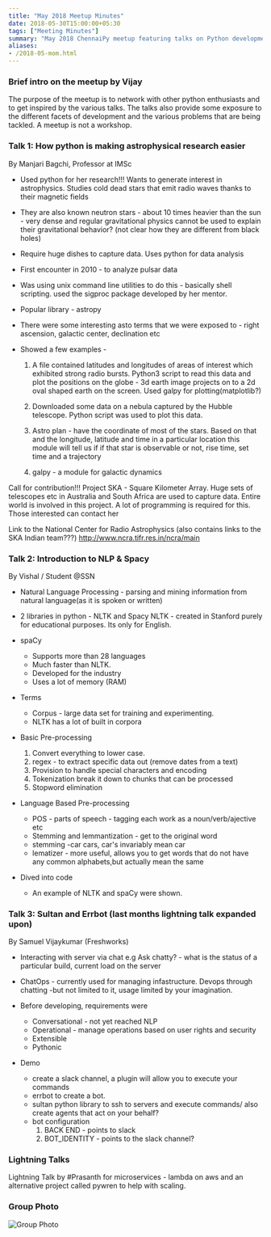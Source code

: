 ```yaml
---
title: "May 2018 Meetup Minutes"
date: 2018-05-30T15:00:00+05:30
tags: ["Meeting Minutes"]
summary: "May 2018 ChennaiPy meetup featuring talks on Python development and networking."
aliases:
- /2018-05-mom.html
---
```


### Brief intro on the meetup by Vijay

The purpose of the meetup is to network with other python enthusiasts
and to get inspired by the various talks. The talks also provide some
exposure to the different facets of development and the various
problems that are being tackled. A meetup is not a workshop.

### Talk 1: How python is making astrophysical research easier

By Manjari Bagchi, Professor at IMSc

  * Used python for her research!!! Wants to generate interest in
    astrophysics. Studies cold dead stars that emit radio waves thanks
    to their magnetic fields
  
  * They are also known neutron stars - about 10 times heavier than
    the sun - very dense and regular gravitational physics cannot be
    used to explain their gravitational behavior? (not clear how they
    are different from black holes)

  * Require huge dishes to capture data. Uses python for data analysis

  * First encounter in 2010 - to analyze pulsar data
  
  * Was using unix command line utilities to do this - basically shell
    scripting. used the sigproc package developed by her mentor.
  
  * Popular library - astropy
  
  * There were some interesting asto terms that we were exposed to -
    right ascension, galactic center, declination etc

  * Showed a few examples -
  
    1. A file contained latitudes and longitudes of areas of interest
       which exhibited strong radio bursts. Python3 script to read
       this data and plot the positions on the globe - 3d earth image
       projects on to a 2d oval shaped earth on the screen. Used galpy
       for plotting(matplotlib?)

    2. Downloaded some data on a nebula captured by the Hubble
       telescope. Python script was used to plot this data.

    3. Astro plan - have the coordinate of most of the stars. Based on
       that and the longitude, latitude and time in a particular
       location this module will tell us if if that star is observable
       or not, rise time, set time and a trajectory

    4. galpy - a module for galactic dynamics


Call for contribution!!! Project SKA - Square Kilometer Array. Huge
sets of telescopes etc in Australia and South Africa are used to
capture data. Entire world is involved in this project. A lot of
programming is required for this. Those interested can contact her

Link to the National Center for Radio Astrophysics (also contains
links to the SKA Indian team???)
http://www.ncra.tifr.res.in/ncra/main

### Talk 2: Introduction to NLP & Spacy

By Vishal / Student @SSN

  * Natural Language Processing - parsing and mining information from
    natural language(as it is spoken or written)

  * 2 libraries in python - NLTK and Spacy NLTK - created in Stanford
    purely for educational purposes. Its only for English.

  * spaCy
    - Supports more than 28 languages
    - Much faster than NLTK. 
    - Developed for the industry
    - Uses a lot of memory (RAM)

  * Terms
    - Corpus - large data set for training and experimenting.
    - NLTK has a lot of built in corpora

  * Basic Pre-processing
    1. Convert everything to lower case.
    2. regex - to extract specific data out (remove dates from a text)
    3. Provision to handle special characters and encoding
    4. Tokenization break it down to chunks that can be processed 
    5. Stopword elimination

  * Language Based Pre-processing
    - POS - parts of speech - tagging each work as a noun/verb/ajective etc 
    - Stemming and lemmantization - get to the original word 
    - stemming -car cars, car's invariably mean car
    - lematizer - more useful, allows you to get words that do not
      have any common alphabets,but actually mean the same

  * Dived into code
    - An example of NLTK and spaCy were shown.

### Talk 3: Sultan and Errbot (last months lightning talk expanded upon)

By Samuel Vijaykumar (Freshworks)

   * Interacting with server via chat e.g Ask chatty? - what is the
     status of a particular build, current load on the server
   
   * ChatOps - currently used for managing infastructure. Devops
     through chatting -but not limited to it, usage limited by your
     imagination.

   * Before developing, requirements were
     - Conversational - not yet reached NLP
     - Operational - manage operations based on user rights and security
     - Extensible
     - Pythonic
     
   * Demo
     - create a slack channel, a plugin will allow you to execute your commands
     - errbot to create a bot.
     - sultan python library to ssh to servers and execute commands/
       also create agents that act on your behalf?
     - bot configuration
       1. BACK END - points to slack 
       2. BOT_IDENTITY - points to the slack channel?
 
### Lightning Talks

Lightning Talk by #Prasanth for microservices - lambda on aws and an
alternative project called pywren to help with scaling.

### Group Photo

<img src="https://secure.meetupstatic.com/photos/event/7/3/a/a/600_472109610.jpeg" alt="Group Photo"/></img>